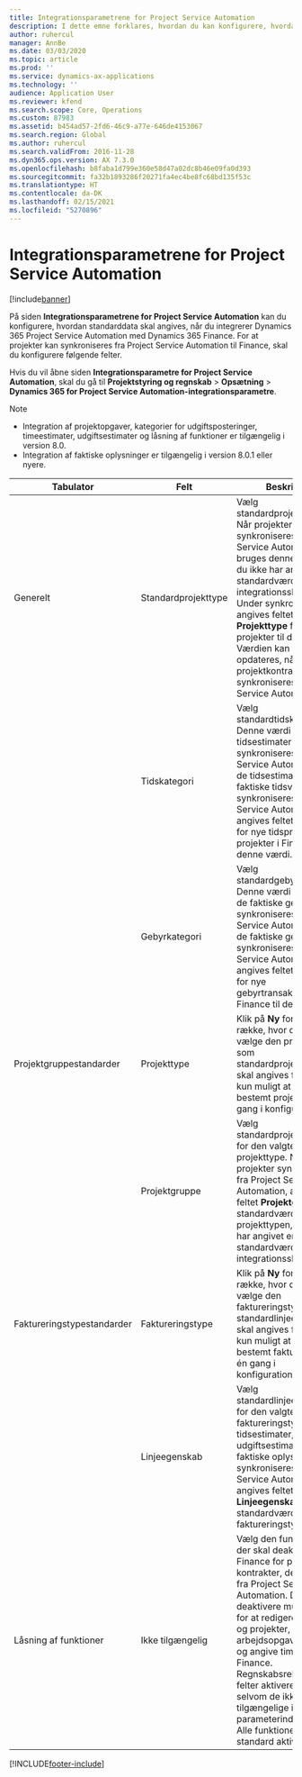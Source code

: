 ```yaml
---
title: Integrationsparametrene for Project Service Automation
description: I dette emne forklares, hvordan du kan konfigurere, hvordan standarddata angives, når du integrerer Microsoft Dynamics 365 for Project Service Automation med Microsoft Dynamics 365 Finance.
author: ruhercul
manager: AnnBe
ms.date: 03/03/2020
ms.topic: article
ms.prod: ''
ms.service: dynamics-ax-applications
ms.technology: ''
audience: Application User
ms.reviewer: kfend
ms.search.scope: Core, Operations
ms.custom: 87983
ms.assetid: b454ad57-2fd6-46c9-a77e-646de4153067
ms.search.region: Global
ms.author: ruhercul
ms.search.validFrom: 2016-11-28
ms.dyn365.ops.version: AX 7.3.0
ms.openlocfilehash: b8faba1d799e360e58d47a02dc8b46e09fa0d393
ms.sourcegitcommit: fa32b1893286f20271fa4ec4be8fc68bd135f53c
ms.translationtype: HT
ms.contentlocale: da-DK
ms.lasthandoff: 02/15/2021
ms.locfileid: "5270896"
---
```

# <a name="project-service-automation-integration-parameters"></a>Integrationsparametrene for Project Service Automation

[!include[banner](../includes/banner.md)]

På siden **Integrationsparametrene for Project Service Automation** kan du konfigurere, hvordan standarddata skal angives, når du integrerer Dynamics 365 Project Service Automation med Dynamics 365 Finance. For at projekter kan synkroniseres fra Project Service Automation til Finance, skal du konfigurere følgende felter.

Hvis du vil åbne siden **Integrationsparametre for Project Service Automation**, skal du gå til **Projektstyring og regnskab** \> **Opsætning** \> **Dynamics 365 for Project Service Automation-integrationsparametre**. 

> [!NOTE]
> - Integration af projektopgaver, kategorier for udgiftsposteringer, timeestimater, udgiftsestimater og låsning af funktioner er tilgængelig i version 8.0.
> - Integration af faktiske oplysninger er tilgængelig i version 8.0.1 eller nyere.


| Tabulator                    | Felt                | Beskrivelse |
|------------------------|----------------------|-------------|
| Generelt                | Standardprojekttype | Vælg standardprojekttypen. Når projekter synkroniseres fra Project Service Automation, bruges denne værdi, hvis du ikke har angivet en standardværdi i integrationsskabelonen. Under synkroniseringen angives feltet **Projekttype** for nye projekter til denne værdi. Værdien kan dog opdateres, når projektkontraktlinjerne synkroniseres fra Project Service Automation. |
|                        | Tidskategori        | Vælg standardtidskategorien. Denne værdi bruges, når tidsestimater synkroniseres fra Project Service Automation. Når de tidsestimater og faktiske tidsværdier synkroniseres fra Project Service Automation, angives feltet **Kategori** for nye tidsprognoser for projekter i Finance til denne værdi. |
|                        | Gebyrkategori         | Vælg standardgebyrkategorien. Denne værdi bruges, når de faktiske gebyrer synkroniseres fra Project Service Automation. Når de faktiske gebyrer synkroniseres fra Project Service Automation, angives feltet **Kategori** for nye gebyrtransaktioner i Finance til denne værdi. |
| Projektgruppestandarder | Projekttype         | Klik på **Ny** for at tilføje en række, hvor du kan vælge den projekttype, som standardprojektgruppen skal angives for. Det er kun muligt at vælge en bestemt projekttype én gang i konfigurationen. |
|                        | Projektgruppe        | Vælg standardprojektgruppen for den valgte projekttype. Når nye projekter synkroniseres fra Project Service Automation, angives feltet **Projektgruppe** til standardværdien for projekttypen, hvis du ikke har angivet en standardværdi i integrationsskabelonen. |
| Faktureringstypestandarder  | Faktureringstype         | Klik på **Ny** for at tilføje en række, hvor du kan vælge den faktureringstype, som standardlinjeegenskaben skal angives for. Det er kun muligt at vælge en bestemt faktureringstype én gang i konfigurationen. |
|                        | Linjeegenskab        | Vælg standardlinjeegenskaben for den valgte faktureringstype. Når nye tidsestimater, nye udgiftsestimater eller nye faktiske oplysninger synkroniseres fra Project Service Automation, angives feltet **Linjeegenskaber** til standardværdien for faktureringstypen. |
| Låsning af funktioner  | Ikke tilgængelig       | Vælg den funktionalitet, der skal deaktiveres i Finance for projekter og kontrakter, der kommer fra Project Service Automation. Du kan f.eks. deaktivere muligheden for at redigere kontrakter og projekter, oprette arbejdsopgavehierarkier og angive timesedler i Finance. Regnskabsrelaterede felter aktiveres fortsat, selvom de ikke er tilgængelige i parameterindstillingen. Alle funktioner er som standard aktiveret. |


[!INCLUDE[footer-include](../includes/footer-banner.md)]
